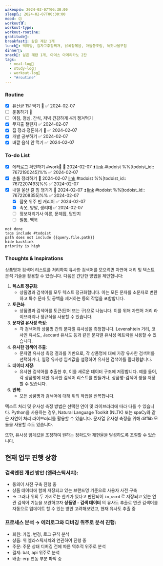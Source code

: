```yaml
---
wakeup🌞: 2024-02-07T06:30:00
sleep🌜: 2024-02-07T00:30:00
mood: 😕
workout🏋️: 
workout-type: 
workout-routine: 
gratitude🙏: 
breakfast🍳: 삶은 계란 1개
lunch🍚: 백미밥, 감자고추장찌개, 닭폭찹볶음, 마늘쫑조림, 쑥갓나물무침
dinner🥗: 
snack🍬: 삶은 계란 1개, 아이스 아메리카노 2잔
tags:
  - meal-log📝
  - study-log📓
  - workout-log💪
  - "#routine"
---
```

### Routine 
- [x] 유산균 1알 먹기 🔼 ✅ 2024-02-07
- [ ] 운동하기 🔼
- [ ] 아침, 점심, 간식, 저녁 건강하게 4끼 챙겨먹기
- [x] 무지출 챌린지 ✅ 2024-02-07
- [x] 집 정리·정돈하기 🔼 ✅ 2024-02-07
- [x] 개발 공부하기 ✅ 2024-02-07
- [x] 바깥 음식 안 먹기 ✅ 2024-02-07

### To-do List 
- [x] 에러로그 확인하기 #work💼   📅 2024-02-07 ⏫ [link](https://todoist.com/showTask?id=7672190245) #todoist  %%[todoist_id:: 7672190245]%% ✅ 2024-02-07
- [x] 손톱 정리하기 📅 2024-02-07 [link](https://todoist.com/showTask?id=7672207493) #todoist  %%[todoist_id:: 7672207493]%% ✅ 2024-02-07
- [x] 내일 울산 갈 짐 챙기기 📅 2024-02-07 ⏫ [link](https://todoist.com/showTask?id=7672208355) #todoist  %%[todoist_id:: 7672208355]%% ✅ 2024-02-07
	- [x] 잠옷 위주 빈 캐리어 ✅ 2024-02-07
	- [x] 속옷, 양말, 생리대 ✅ 2024-02-07
	- [ ] 정보처리기사 이론, 문제집, 답안지 
	- [ ] 필통, 맥북
```tasks
not done
tags include #todoist 
path does not include {{query.file.path}}
hide backlink
priority is high
```


### Thoughts & Inspirations
  
상품명과 검색어 리스트를 처리하여 유사한 검색어를 모으려면 자연어 처리 및 텍스트 분석 기술을 활용할 수 있습니다. 다음은 간단한 방법을 제안합니다:

1. **텍스트 정규화**:
    - 상품명과 검색어를 모두 텍스트 정규화합니다. 이는 모든 문자를 소문자로 변환하고 특수 문자 및 공백을 제거하는 등의 작업을 포함합니다.
2. **토큰화**:
    - 상품명과 검색어를 토큰(단어 또는 구)으로 나눕니다. 이를 위해 자연어 처리 라이브러리나 정규식을 사용할 수 있습니다.
3. **문자열 유사성 측정**:
    - 각 검색어와 상품명 간의 문자열 유사성을 측정합니다. Levenshtein 거리, 코사인 유사도, Jaccard 유사도 등과 같은 문자열 유사성 메트릭을 사용할 수 있습니다.
4. **유사한 검색어 추출**:
    - 문자열 유사성 측정 결과를 기반으로, 각 상품명에 대해 가장 유사한 검색어를 선택하거나, 일정 유사성 임계값을 설정하여 유사한 검색어를 필터링합니다.
5. **데이터 저장**:
    - 유사한 검색어를 추출한 후, 이를 새로운 데이터 구조에 저장합니다. 예를 들어, 각 상품명에 대한 유사한 검색어 리스트를 만들거나, 상품명-검색어 쌍을 저장할 수 있습니다.
6. **반복**:
    - 모든 상품명과 검색어에 대해 위의 작업을 반복합니다.

텍스트 처리 및 유사성 측정 방법은 선택한 언어 및 라이브러리에 따라 다를 수 있습니다. Python을 사용하는 경우, Natural Language Toolkit (NLTK) 또는 spaCy와 같은 자연어 처리 라이브러리를 활용할 수 있습니다. 문자열 유사성 측정을 위해 difflib 모듈을 사용할 수도 있습니다.

또한, 유사성 임계값을 조정하여 원하는 정확도와 재현율을 달성하도록 조절할 수 있습니다.


## 현재 업무 진행 상황
### 검색엔진 개선 방안 (엘라스틱서치): 
-  동의어 사전 구축 진행 중
- 상품 데이터에 함께 저장되고 있는 브랜드명 기준으로 사용자 사전 구축
- → 그러나 위의 두 가지로는 한계가 있다고 판단되어 
	  `im_word` 로 저장되고 있는 연관 검색어 기능을 보완하고자 
	  **상품명 - 검색 데이터** 의 유사도 추출로 연관 검색어를 자동으로 업데이트 할 수 있는 방안 고려해보았고,
	  현재 유사도 추출 중
### 프로세스 분석 → 에러로그와 디버깅 위주로 분석 진행: 
- 회원: 가입, 변경, 로그 규칙 분석 
- 상품: 위 엘라스틱서치와 연관하여 진행 중
- 주문: 주문 상태 디버깅 건에 따른 역추적 위주로 분석
- 결제: bat, api 위주로 분석 
- 배송: erp 연동 부분 파악 중 